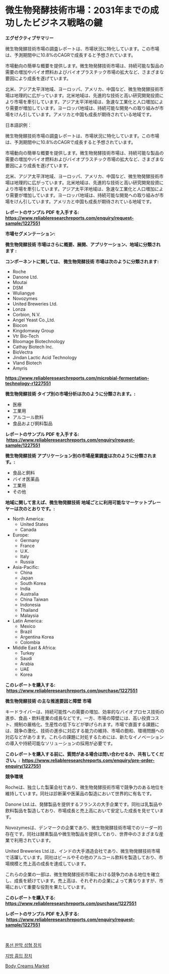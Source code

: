 <p><h1>微生物発酵技術市場：2031年までの成功したビジネス戦略の鍵</h1></p><p><strong>エグゼクティブサマリー</strong></p>
<p><p>微生物発酵技術市場の調査レポートは、市場状況に特化しています。この市場は、予測期間中に10.8%のCAGRで成長すると予想されています。</p><p>市場動向の簡単な概要を提供します。微生物発酵技術市場は、持続可能な製品の需要の増加やバイオ燃料およびバイオプラスチック市場の拡大など、さまざまな要因により成長を遂げています。</p><p>北米、アジア太平洋地域、ヨーロッパ、アメリカ、中国など、微生物発酵技術市場は地理的に広がっています。北米地域は、先進的な技術と高い研究開発投資により市場を牽引しています。アジア太平洋地域は、急速な工業化と人口増加により需要が増加しています。ヨーロッパ地域は、持続可能な開発への取り組みが市場をけん引しています。アメリカと中国も成長が期待されている地域です。</p><p>日本語訳例：</p><p>微生物発酵技術市場の調査レポートは、市場状況に特化しています。この市場は、予測期間中に10.8%のCAGRで成長すると予想されています。</p><p>市場動向の簡単な概要を提供します。微生物発酵技術市場は、持続可能な製品の需要の増加やバイオ燃料およびバイオプラスチック市場の拡大など、さまざまな要因により成長を遂げています。</p><p>北米、アジア太平洋地域、ヨーロッパ、アメリカ、中国など、微生物発酵技術市場は地理的に広がっています。北米地域は、先進的な技術と高い研究開発投資により市場を牽引しています。アジア太平洋地域は、急速な工業化と人口増加により需要が増加しています。ヨーロッパ地域は、持続可能な開発への取り組みが市場をけん引しています。アメリカと中国も成長が期待されている地域です。</p></p>
<p><strong>レポートのサンプル PDF を入手する: <a href="https://www.reliableresearchreports.com/enquiry/request-sample/1227551">https://www.reliableresearchreports.com/enquiry/request-sample/1227551</a></strong></p>
<p><strong>市場セグメンテーション:</strong></p>
<p><strong> 微生物発酵技術 市場はさらに概要、展開、アプリケーション、地域に分類されます :</strong></p>
<p><strong>コンポーネントに関しては、 微生物発酵技術 市場は次のように分類されます: &nbsp;</strong></p>
<p><ul><li>Roche</li><li>Danone Ltd.</li><li>Moutai</li><li>DSM</li><li>Wuliangye</li><li>Novozymes</li><li>United Breweries Ltd.</li><li>Lonza</li><li>Corbion, N.V.</li><li>Angel Yeast Co.,Ltd.</li><li>Biocon</li><li>Kingdomway Group</li><li>Vtr Bio-Tech</li><li>Bloomage Biotechnology</li><li>Cathay Biotech Inc.</li><li>BioVectra</li><li>Jindan Lactic Acid Technology</li><li>Vland Biotech</li><li>Amyris</li></ul></p>
<p><strong><a href="https://www.reliableresearchreports.com/microbial-fermentation-technology-r1227551">https://www.reliableresearchreports.com/microbial-fermentation-technology-r1227551</a></strong></p>
<p><strong> 微生物発酵技術 タイプ別の市場分析は次のように分類されます。:</strong></p>
<p><ul><li>医療</li><li>工業用</li><li>アルコール飲料</li><li>食品および飼料製品</li></ul></p>
<p><strong>レポートのサンプル PDF を入手する: &nbsp;<a href="https://www.reliableresearchreports.com/enquiry/request-sample/1227551">https://www.reliableresearchreports.com/enquiry/request-sample/1227551</a></strong></p>
<p><strong> 微生物発酵技術 アプリケーション別の市場産業調査は次のように分類されます。:</strong></p>
<p><ul><li>食品と飼料</li><li>バイオ医薬品</li><li>工業用</li><li>その他</li></ul></p>
<p><strong>地域に関して言えば、微生物発酵技術 地域ごとに利用可能なマーケットプレーヤーは次のとおりです。:</strong></p>
<p><ul>
    <li>
        North America:
        <ul>
            <li>United States</li>
            <li>Canada</li>
        </ul>
    </li>
    <li>
        Europe:
        <ul>
            <li>Germany</li>
            <li>France</li>
            <li>U.K.</li>
            <li>Italy</li>
            <li>Russia</li>
        </ul>
    </li>
    <li>
        Asia-Pacific:
        <ul>
            <li>China</li>
            <li>Japan</li>
            <li>South Korea</li>
            <li>India</li>
            <li>Australia</li>
            <li>China Taiwan</li>
            <li>Indonesia</li>
            <li>Thailand</li>
            <li>Malaysia</li>
        </ul>
    </li>
    <li>
        Latin America:
        <ul>
            <li>Mexico</li>
            <li>Brazil</li>
            <li>Argentina Korea</li>
            <li>Colombia</li>
        </ul>
    </li>
    <li>
        Middle East & Africa:
        <ul>
            <li>Turkey</li>
            <li>Saudi</li>
            <li>Arabia</li>
            <li>UAE</li>
            <li>Korea</li>
        </ul>
    </li>
    </ul></p>
<p><strong>このレポートを購入する: &nbsp;<a href="https://www.reliableresearchreports.com/purchase/1227551">https://www.reliableresearchreports.com/purchase/1227551</a></strong></p>
<p><strong>微生物発酵技術 の主な推進要因と障壁 市場</strong></p>
<p><p>キードライバーは、持続可能性への需要の増加、効率的なバイオプロセス技術の進歩、食品・飲料産業の成長などです。一方、市場の障壁には、高い投資コスト、規制の厳格化、生産性の低下などが挙げられます。市場で直面する課題には、競争の激化、技術の進歩に対応する能力の維持、市場の飽和、環境問題への対応などがあります。これらの課題に対処するためには、新たなイノベーションの導入や持続可能なソリューションの採用が必要です。</p></p>
<p><strong>このレポートを購入する前に、質問がある場合は問い合わせるか、共有してください。:&nbsp; <a href="https://www.reliableresearchreports.com/enquiry/pre-order-enquiry/1227551">https://www.reliableresearchreports.com/enquiry/pre-order-enquiry/1227551</a></strong></p>
<p><strong>競争環境</strong></p>
<p><p>Rocheは、独立した製薬会社であり、微生物発酵技術市場で競争力のある地位を維持しています。同社は診断薬や医薬品の製造において世界的に有名です。</p><p>Danone Ltd.は、発酵製品を提供するフランスの大手企業です。同社は乳製品や飲料製品を製造しており、市場成長と売上高において安定した成長を見せています。</p><p>Novozymesは、デンマークの企業であり、微生物発酵技術市場でのリーダー的存在です。同社は酵素製品や微生物製品を提供しており、世界中のさまざまな産業で利用されています。</p><p>United Breweries Ltd.は、インドの大手酒造会社であり、微生物発酵技術市場で活躍しています。同社はビールやその他のアルコール飲料を製造しており、市場規模と売上高の成長を達成しています。</p><p>これらの企業の一部は、微生物発酵技術市場における競争力のある地位を確立し、成長を続けています。売上高は、それぞれの企業によって異なりますが、市場において重要な役割を果たしています。</p></p>
<p><strong>このレポートを購入する: &nbsp; <a href="https://www.reliableresearchreports.com/purchase/1227551">https://www.reliableresearchreports.com/purchase/1227551</a></strong></p>
<p><strong>レポートのサンプル PDF を入手する: &nbsp;<a href="https://www.reliableresearchreports.com/enquiry/request-sample/1227551">https://www.reliableresearchreports.com/enquiry/request-sample/1227551</a></strong><strong></strong></p>
<p>&nbsp;</p>
<p><p><a href="https://github.com/GabrielBlanda5656/Market-Research-Report-List-1/blob/main/610651630048.md">풍선 판막 성형 장치</a></p><p><a href="https://github.com/CorEmtymerich56566/Market-Research-Report-List-1/blob/main/404381130054.md">지방 흡입 장치</a></p><p><a href="https://artistic-helicopter-ca9.notion.site/Body-Creams-Market-The-Key-To-Successful-Business-Strategy-Forecast-Till-2031-07e85d3f5faf45f696777f0188076da3">Body Creams Market</a></p></p>